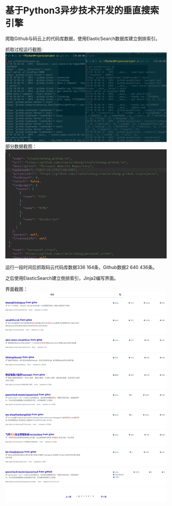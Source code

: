 # 基于Python3异步技术开发的垂直搜索引擎
爬取Github与码云上的代码库数据，使用ElasticSearch数据库建立倒排索引。

抓取过程运行截图:
![ScreenShot](Picture1.png)
部分数据截图：
![ScreenShot](Picture2.png)

运行一段时间后抓取码云代码库数据336 164条，Github数据2 640 436条。

之后使用ElasticSearch建立倒排索引，Jinja2编写界面。

界面截图：![ScreenShot](Picture3.png)
